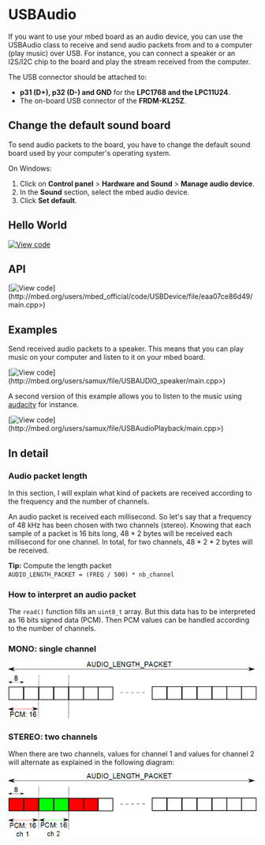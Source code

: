 # USBAudio

If you want to use your mbed board as an audio device, you can use the USBAudio class to receive and send audio packets from and to a computer (play music) over USB. For instance, you can connect a speaker or an I2S/I2C chip to the board and play the stream received from the computer.

The USB connector should be attached to:

* **p31 (D+), p32 (D-) and GND** for the **LPC1768 and the LPC11U24**.
* The on-board USB connector of the **FRDM-KL25Z**.

## Change the default sound board

To send audio packets to the board, you have to change the default sound board used by your computer's operating system. 

On Windows:

1. Click on **Control panel** > **Hardware and Sound** > **Manage audio device**. 
1. In the **Sound** section, select the mbed audio device.
1. Click **Set default**.

## Hello World

[![View code](https://www.mbed.com/embed/?url=https://developer.mbed.org/users/samux/code/USBAudio_HelloWorld/)](https://developer.mbed.org/users/samux/code/USBAudio_HelloWorld/file/tip/main.cpp) 

## API

[![View code](https://www.mbed.com/embed/?url=<http://mbed.org/users/mbed_official/code/USBDevice/)](http://mbed.org/users/mbed_official/code/USBDevice/file/eaa07ce86d49/main.cpp>) 

## Examples

Send received audio packets to a speaker. This means that you can play music on your computer and listen to it on your mbed board.

[![View code](https://www.mbed.com/embed/?url=<http://mbed.org/users/samux/)](http://mbed.org/users/samux/file/USBAUDIO_speaker/main.cpp>) 

A second version of this example allows you to listen to the music using [audacity](http://audacity.sourceforge.net/) for instance.

[![View code](https://www.mbed.com/embed/?url=<http://mbed.org/users/samux/)](http://mbed.org/users/samux/file/USBAudioPlayback/main.cpp>) 

## In detail

### Audio packet length

In this section, I will explain what kind of packets are received according to the frequency and the number of channels.   

An audio packet is received each millisecond. So let's say that a frequency of 48 kHz has been chosen with two channels (stereo). Knowing that each sample of a packet is 16 bits long, 48 * 2 bytes will be received each millisecond for one channel. In total, for two channels, 48 * 2 * 2 bytes will be received.

<span class="tips">**Tip:** Compute the length packet </br>``AUDIO_LENGTH_PACKET = (FREQ / 500) * nb_channel``</span>

### How to interpret an audio packet

The ``read()`` function fills an ``uint8_t`` array. But this data has to be interpreted as 16 bits signed data (PCM). Then PCM values can be handled according to the number of channels.

### MONO: single channel

<span class="images">![](../../images/single_channel.png)</span>

### STEREO: two channels

When there are two channels, values for channel 1 and values for channel 2 will alternate as explained in the following diagram:

<span class="images">![](../../images/two_channels.png)</span>
